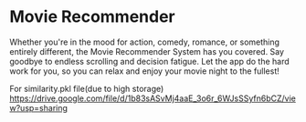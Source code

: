 # Movie Recommender
Whether you're in the mood for action, comedy, romance, or something entirely different, the Movie Recommender System has you covered. Say goodbye to endless scrolling and decision fatigue. Let the app do the hard work for you, so you can relax and enjoy your movie night to the fullest!

For similarity.pkl file(due to high storage)
https://drive.google.com/file/d/1b83sASvMj4aaE_3o6r_6WJsSSyfn6bCZ/view?usp=sharing
